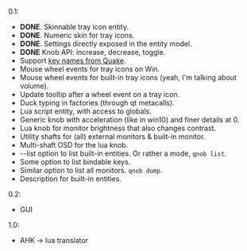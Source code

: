 0.1:
* **DONE**. Skinnable tray icon entity.
* **DONE**. Numeric skin for tray icons.
* **DONE**. Settings directly exposed in the entity model.
* **DONE** Knob API: increase, decrease, toggle.
* Support [key names from Quake](https://github.com/id-Software/Quake/blob/master/WinQuake/keys.c).
* Mouse wheel events for tray icons on Win. 
* Mouse wheel events for built-in tray icons (yeah, I'm talking about volume).
* Update tooltip after a wheel event on a tray icon.
* Duck typing in factories (through qt metacalls).
* Lua script entity, with access to globals.
* Generic knob with acceleration (like in win10) and finer details at 0.
* Lua knob for monitor brightness that also changes contrast.
* Utility shafts for (all) external monitors & built-in monitor.
* Multi-shaft OSD for the lua knob.
* --list option to list built-in entities. Or rather a mode, `qnob list`.
* Some option to list bindable keys.
* Similar option to list all monitors. `qnob dump`.
* Description for built-in entities.

0.2:
* GUI

1.0:
* AHK -> lua translator
